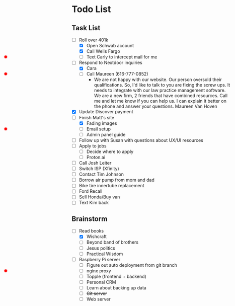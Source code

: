 # Todo List

## Task List

- [ ] Roll over 401k
  - [x] Open Schwab account
  - [x] Call Wells Fargo
  - [ ] <star />Text Carly to intercept mail for me
- [ ] Respond to Nextdoor inquiries
  - [x] Cara
  - [ ] <star/>Call Maureen (616-777-0852)
    - We are not happy with our website. Our person oversold their qualifications.   So, I'd like to talk to you are fixing the screw ups. It needs to integrate with our law practice management software. We are a new firm, 2 friends that have combined resources. Call me and let me know if you can help us. I can explain it better on the phone and answer your questions. Maureen Van Hoven
- [x] Update Discover payment
- [ ] Finish Matt's site
  - [x] Fading images
  - [ ] <star/>Email setup
  - [ ] Admin panel guide
- [ ] Follow up with Susan with questions about UX/UI resources
- [ ] Apply to jobs
  - [ ] Decide where to apply
  - [ ] Proton.ai
- [ ] Call Josh Leiter
- [ ] Switch ISP (Xfinity)
- [ ] Contact Tim Johnson
- [ ] Borrow air pump from mom and dad
- [ ] Bike tire innertube replacement
- [ ] Ford Recall
- [ ] Sell Honda/Buy van
- [ ] Text Kim back

## Brainstorm

- [ ] Read books
  - [x] Wishcraft
  - [ ] Beyond band of brothers
  - [ ] Jesus politics
  - [ ] Practical Wisdom
- [ ] Raspberry Pi server
  - [ ] Figure out auto deployment from git branch
  - [ ] <star/>nginx proxy
  - [ ] Topple (frontend + backend)
  - [ ] Personal CRM
  - [ ] Learn about backing up data
  - [ ] ~~Git server~~
  - [ ] Web server

<style>
input[type=checkbox]:not([checked]) + star::before {
  position: absolute;
  left: 0.75rem;
  content: "✹";
  color: red;
  font-weight: bolder;
}
input[type=checkbox]:not([checked]) + star[two]::before {
  content: "✹✹";
  font-size: 0.75rem;
}
</style>
